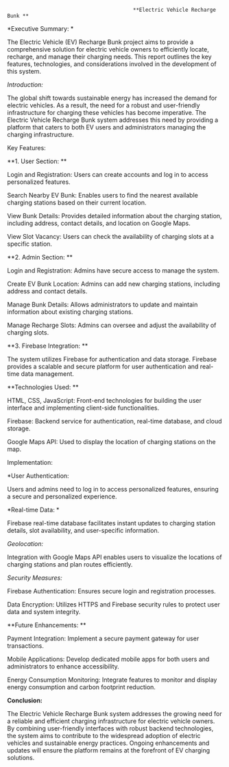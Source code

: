                                             **Electric Vehicle Recharge Bunk **

*Executive Summary: *

The Electric Vehicle (EV) Recharge Bunk project aims to provide a comprehensive solution for electric vehicle owners to efficiently locate, recharge, and manage their charging needs. This report outlines the key features, technologies, and considerations involved in the development of this system. 

*Introduction:* 

The global shift towards sustainable energy has increased the demand for electric vehicles. As a result, the need for a robust and user-friendly infrastructure for charging these vehicles has become imperative. The Electric Vehicle Recharge Bunk system addresses this need by providing a platform that caters to both EV users and administrators managing the charging infrastructure. 

Key Features: 

**1. User Section: **

Login and Registration: Users can create accounts and log in to access personalized features. 

Search Nearby EV Bunk: Enables users to find the nearest available charging stations based on their current location. 

View Bunk Details: Provides detailed information about the charging station, including address, contact details, and location on Google Maps. 

View Slot Vacancy: Users can check the availability of charging slots at a specific station. 


**2. Admin Section: **

Login and Registration: Admins have secure access to manage the system. 

Create EV Bunk Location: Admins can add new charging stations, including address and contact details. 

Manage Bunk Details: Allows administrators to update and maintain information about existing charging stations. 

Manage Recharge Slots: Admins can oversee and adjust the availability of charging slots. 

**3. Firebase Integration: **

The system utilizes Firebase for authentication and data storage. Firebase provides a scalable and secure platform for user authentication and real-time data management. 



**Technologies Used: **

HTML, CSS, JavaScript: Front-end technologies for building the user interface and implementing client-side functionalities. 

Firebase: Backend service for authentication, real-time database, and cloud storage. 

Google Maps API: Used to display the location of charging stations on the map. 

Implementation: 

*User Authentication:

Users and admins need to log in to access personalized features, ensuring a secure and personalized experience. 

*Real-time Data: *

Firebase real-time database facilitates instant updates to charging station details, slot availability, and user-specific information. 

*Geolocation:* 

Integration with Google Maps API enables users to visualize the locations of charging stations and plan routes efficiently. 

*Security Measures:* 

Firebase Authentication: Ensures secure login and registration processes. 

Data Encryption: Utilizes HTTPS and Firebase security rules to protect user data and system integrity. 

**Future Enhancements: **

Payment Integration: Implement a secure payment gateway for user transactions. 

Mobile Applications: Develop dedicated mobile apps for both users and administrators to enhance accessibility. 

Energy Consumption Monitoring: Integrate features to monitor and display energy consumption and carbon footprint reduction. 

**Conclusion:**

The Electric Vehicle Recharge Bunk system addresses the growing need for a reliable and efficient charging infrastructure for electric vehicle owners. By combining user-friendly interfaces with robust backend technologies, the system aims to contribute to the widespread adoption of electric vehicles and sustainable energy practices. Ongoing enhancements and updates will ensure the platform remains at the forefront of EV charging solutions. 

 

